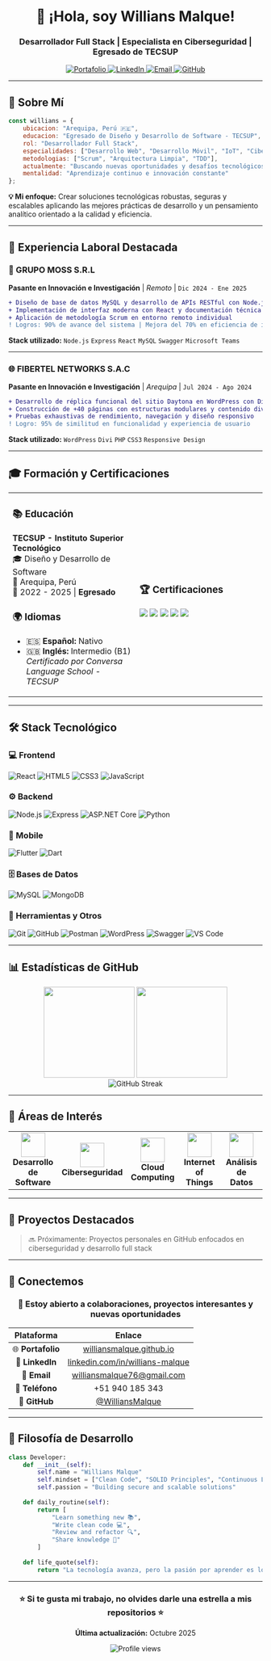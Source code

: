 <div align="center">

# 👋 ¡Hola, soy Willians Malque!

### Desarrollador Full Stack | Especialista en Ciberseguridad | Egresado de TECSUP

<p>
  <a href="https://williansmalque.github.io/" target="_blank">
    <img src="https://img.shields.io/badge/🌐_Portafolio-FF5722?style=for-the-badge" alt="Portafolio"/>
  </a>
  <a href="https://www.linkedin.com/in/willians-malque" target="_blank">
    <img src="https://img.shields.io/badge/LinkedIn-0077B5?style=for-the-badge&logo=linkedin&logoColor=white" alt="LinkedIn"/>
  </a>
  <a href="mailto:williansmalque76@gmail.com">
    <img src="https://img.shields.io/badge/Email-D14836?style=for-the-badge&logo=gmail&logoColor=white" alt="Email"/>
  </a>
  <a href="https://github.com/WilliansMalque" target="_blank">
    <img src="https://img.shields.io/badge/GitHub-100000?style=for-the-badge&logo=github&logoColor=white" alt="GitHub"/>
  </a>
</p>

</div>

---

## 🚀 Sobre Mí

```javascript
const willians = {
    ubicacion: "Arequipa, Perú 🇵🇪",
    educacion: "Egresado de Diseño y Desarrollo de Software - TECSUP",
    rol: "Desarrollador Full Stack",
    especialidades: ["Desarrollo Web", "Desarrollo Móvil", "IoT", "Ciberseguridad"],
    metodologias: ["Scrum", "Arquitectura Limpia", "TDD"],
    actualmente: "Buscando nuevas oportunidades y desafíos tecnológicos",
    mentalidad: "Aprendizaje continuo e innovación constante"
};
```

**💡 Mi enfoque:** Crear soluciones tecnológicas robustas, seguras y escalables aplicando las mejores prácticas de desarrollo y un pensamiento analítico orientado a la calidad y eficiencia.

---

## 💼 Experiencia Laboral Destacada

### 🏢 GRUPO MOSS S.R.L
**Pasante en Innovación e Investigación** | *Remoto* | `Dic 2024 - Ene 2025`

```diff
+ Diseño de base de datos MySQL y desarrollo de APIs RESTful con Node.js
+ Implementación de interfaz moderna con React y documentación técnica completa
+ Aplicación de metodología Scrum en entorno remoto individual
! Logros: 90% de avance del sistema | Mejora del 70% en eficiencia de inscripciones
```

**Stack utilizado:** `Node.js` `Express` `React` `MySQL` `Swagger` `Microsoft Teams`

---

### 🌐 FIBERTEL NETWORKS S.A.C
**Pasante en Innovación e Investigación** | *Arequipa* | `Jul 2024 - Ago 2024`

```diff
+ Desarrollo de réplica funcional del sitio Daytona en WordPress con Divi
+ Construcción de +40 páginas con estructuras modulares y contenido diverso
+ Pruebas exhaustivas de rendimiento, navegación y diseño responsivo
! Logro: 95% de similitud en funcionalidad y experiencia de usuario
```

**Stack utilizado:** `WordPress` `Divi` `PHP` `CSS3` `Responsive Design`

---

## 🎓 Formación y Certificaciones

<table>
<tr>
<td width="50%">

### 📚 Educación
**TECSUP - Instituto Superior Tecnológico**  
🎓 Diseño y Desarrollo de Software  
📍 Arequipa, Perú  
📅 2022 - 2025 | **Egresado**

### 🌍 Idiomas
- 🇪🇸 **Español:** Nativo
- 🇬🇧 **Inglés:** Intermedio (B1)  
  *Certificado por Conversa Language School - TECSUP*

</td>
<td width="50%">

### 🏆 Certificaciones

<img src="https://img.shields.io/badge/🔐_Ciberseguridad-4CAF50?style=flat-square"/>
<img src="https://img.shields.io/badge/☁️_Cloud_Computing-2196F3?style=flat-square"/>
<img src="https://img.shields.io/badge/📋_ISO_9001-FF9800?style=flat-square"/>
<img src="https://img.shields.io/badge/📊_Lean_Six_Sigma-9C27B0?style=flat-square"/>
<img src="https://img.shields.io/badge/🏃_Scrum_Fundamentals-F44336?style=flat-square"/>

</td>
</tr>
</table>

---

## 🛠️ Stack Tecnológico

### 💻 Frontend
![React](https://img.shields.io/badge/React-20232A?style=for-the-badge&logo=react&logoColor=61DAFB)
![HTML5](https://img.shields.io/badge/HTML5-E34F26?style=for-the-badge&logo=html5&logoColor=white)
![CSS3](https://img.shields.io/badge/CSS3-1572B6?style=for-the-badge&logo=css3&logoColor=white)
![JavaScript](https://img.shields.io/badge/JavaScript-F7DF1E?style=for-the-badge&logo=javascript&logoColor=black)

### ⚙️ Backend
![Node.js](https://img.shields.io/badge/Node.js-339933?style=for-the-badge&logo=node.js&logoColor=white)
![Express](https://img.shields.io/badge/Express-000000?style=for-the-badge&logo=express&logoColor=white)
![ASP.NET Core](https://img.shields.io/badge/.NET_Core-512BD4?style=for-the-badge&logo=dotnet&logoColor=white)
![Python](https://img.shields.io/badge/Python-3776AB?style=for-the-badge&logo=python&logoColor=white)

### 📱 Mobile
![Flutter](https://img.shields.io/badge/Flutter-02569B?style=for-the-badge&logo=flutter&logoColor=white)
![Dart](https://img.shields.io/badge/Dart-0175C2?style=for-the-badge&logo=dart&logoColor=white)

### 🗄️ Bases de Datos
![MySQL](https://img.shields.io/badge/MySQL-005C84?style=for-the-badge&logo=mysql&logoColor=white)
![MongoDB](https://img.shields.io/badge/MongoDB-47A248?style=for-the-badge&logo=mongodb&logoColor=white)

### 🔧 Herramientas y Otros
![Git](https://img.shields.io/badge/Git-F05032?style=for-the-badge&logo=git&logoColor=white)
![GitHub](https://img.shields.io/badge/GitHub-181717?style=for-the-badge&logo=github&logoColor=white)
![Postman](https://img.shields.io/badge/Postman-FF6C37?style=for-the-badge&logo=postman&logoColor=white)
![WordPress](https://img.shields.io/badge/WordPress-21759B?style=for-the-badge&logo=wordpress&logoColor=white)
![Swagger](https://img.shields.io/badge/Swagger-85EA2D?style=for-the-badge&logo=swagger&logoColor=black)
![VS Code](https://img.shields.io/badge/VS_Code-007ACC?style=for-the-badge&logo=visual-studio-code&logoColor=white)

---

## 📊 Estadísticas de GitHub

<div align="center">
  <img height="180em" src="https://github-readme-stats.vercel.app/api?username=WilliansMalque&show_icons=true&theme=radical&include_all_commits=true&count_private=true&hide_border=true&bg_color=0d1117"/>
  <img height="180em" src="https://github-readme-stats.vercel.app/api/top-langs/?username=WilliansMalque&layout=compact&theme=radical&hide_border=true&bg_color=0d1117"/>
</div>

<div align="center">
  <img src="https://github-readme-streak-stats.herokuapp.com/?user=WilliansMalque&theme=radical&hide_border=true&background=0d1117" alt="GitHub Streak"/>
</div>

---

## 🎯 Áreas de Interés

<table>
<tr>
<td align="center" width="20%">
  <img src="https://img.icons8.com/color/96/000000/code.png" width="48" height="48"/>
  <br><strong>Desarrollo de Software</strong>
</td>
<td align="center" width="20%">
  <img src="https://img.icons8.com/color/96/000000/cyber-security.png" width="48" height="48"/>
  <br><strong>Ciberseguridad</strong>
</td>
<td align="center" width="20%">
  <img src="https://img.icons8.com/color/96/000000/cloud.png" width="48" height="48"/>
  <br><strong>Cloud Computing</strong>
</td>
<td align="center" width="20%">
  <img src="https://img.icons8.com/color/96/000000/internet-of-things.png" width="48" height="48"/>
  <br><strong>Internet of Things</strong>
</td>
<td align="center" width="20%">
  <img src="https://img.icons8.com/color/96/000000/data-analytics.png" width="48" height="48"/>
  <br><strong>Análisis de Datos</strong>
</td>
</tr>
</table>

---

## 🌟 Proyectos Destacados

> 🔜 Próximamente: Proyectos personales en GitHub enfocados en ciberseguridad y desarrollo full stack

---

## 🤝 Conectemos

<div align="center">

### 💬 Estoy abierto a colaboraciones, proyectos interesantes y nuevas oportunidades

| Plataforma | Enlace |
|:----------:|:------:|
| 🌐 **Portafolio** | [williansmalque.github.io](https://williansmalque.github.io/) |
| 💼 **LinkedIn** | [linkedin.com/in/willians-malque](https://www.linkedin.com/in/willians-malque) |
| 📧 **Email** | [williansmalque76@gmail.com](mailto:williansmalque76@gmail.com) |
| 📱 **Teléfono** | +51 940 185 343 |
| 🐙 **GitHub** | [@WilliansMalque](https://github.com/WilliansMalque) |

</div>

---

## 💭 Filosofía de Desarrollo

```python
class Developer:
    def __init__(self):
        self.name = "Willians Malque"
        self.mindset = ["Clean Code", "SOLID Principles", "Continuous Learning"]
        self.passion = "Building secure and scalable solutions"
    
    def daily_routine(self):
        return [
            "Learn something new 📚",
            "Write clean code 💻",
            "Review and refactor 🔍",
            "Share knowledge 🤝"
        ]
    
    def life_quote(self):
        return "La tecnología avanza, pero la pasión por aprender es lo que realmente impulsa el cambio 🚀"
```

---

<div align="center">

### ⭐ Si te gusta mi trabajo, no olvides darle una estrella a mis repositorios ⭐

**Última actualización:** Octubre 2025

<img src="https://komarev.com/ghpvc/?username=WilliansMalque&color=blueviolet&style=flat-square&label=Visitas+al+perfil" alt="Profile views"/>

</div>
